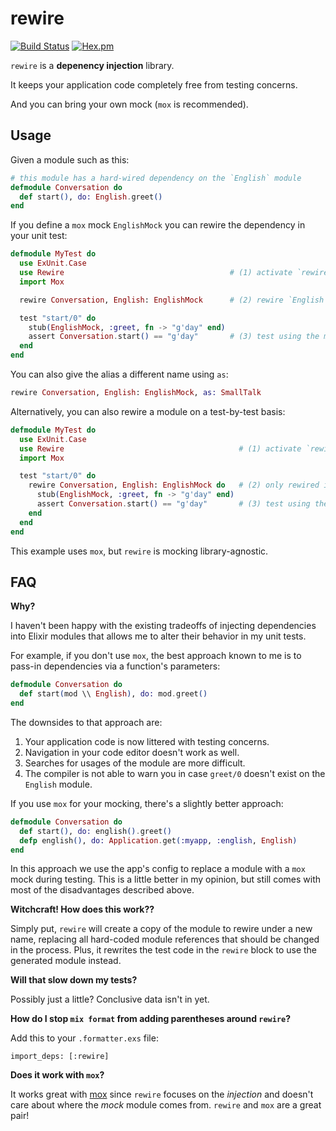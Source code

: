 rewire
===

[![Build Status](https://travis-ci.org/stephanos/rewire.svg?branch=master)](https://travis-ci.org/stephanos/rewire)
[![Hex.pm](https://img.shields.io/hexpm/v/rewire.svg)](https://hex.pm/packages/rewire)

`rewire` is a **depenency injection** library.

It keeps your application code completely free from testing concerns.

And you can bring your own mock (`mox` is recommended).

## Usage

Given a module such as this:

```elixir
# this module has a hard-wired dependency on the `English` module
defmodule Conversation do
  def start(), do: English.greet()
end
```

If you define a `mox` mock `EnglishMock` you can rewire the dependency in your unit test:

```elixir
defmodule MyTest do
  use ExUnit.Case
  use Rewire                                     # (1) activate `rewire`
  import Mox

  rewire Conversation, English: EnglishMock      # (2) rewire `English` to `EnglishMock`

  test "start/0" do
    stub(EnglishMock, :greet, fn -> "g'day" end)
    assert Conversation.start() == "g'day"       # (3) test using the mock
  end
end
```

You can also give the alias a different name using `as`:

```elixir
rewire Conversation, English: EnglishMock, as: SmallTalk
```

Alternatively, you can also rewire a module on a test-by-test basis:

```elixir
defmodule MyTest do
  use ExUnit.Case
  use Rewire                                       # (1) activate `rewire`
  import Mox

  test "start/0" do
    rewire Conversation, English: EnglishMock do   # (2) only rewired inside the block
      stub(EnglishMock, :greet, fn -> "g'day" end)
      assert Conversation.start() == "g'day"       # (3) test using the mock
    end
  end
end
```

This example uses `mox`, but `rewire` is mocking library-agnostic.

## FAQ

**Why?**

I haven't been happy with the existing tradeoffs of injecting dependencies into Elixir modules that allows me to alter their behavior in my unit tests.

For example, if you don't use `mox`, the best approach known to me is to pass-in dependencies via a function's parameters:

```elixir
defmodule Conversation do
  def start(mod \\ English), do: mod.greet()
end
```

The downsides to that approach are:

  1) Your application code is now littered with testing concerns.
  2) Navigation in your code editor doesn't work as well.
  3) Searches for usages of the module are more difficult.
  4) The compiler is not able to warn you in case `greet/0` doesn't exist on the `English` module.

If you use `mox` for your mocking, there's a slightly better approach:

```elixir
defmodule Conversation do
  def start(), do: english().greet()
  defp english(), do: Application.get(:myapp, :english, English)
end
```

In this approach we use the app's config to replace a module with a `mox` mock during testing. This is a little better in my opinion, but still comes with most of the disadvantages described above.

**Witchcraft! How does this work??**

Simply put, `rewire` will create a copy of the module to rewire under a new name, replacing all hard-coded module references that should be changed in the process. Plus, it rewrites the test code in the `rewire` block to use the generated module instead.

**Will that slow down my tests?**

Possibly just a little? Conclusive data isn't in yet.

**How do I stop `mix format` from adding parentheses around `rewire`?**

Add this to your `.formatter.exs` file:

```
import_deps: [:rewire]
```

**Does it work with `mox`?**

It works great with [mox](https://github.com/dashbitco/mox) since `rewire` focuses on the _injection_ and doesn't care about where the _mock_ module comes from. `rewire` and `mox` are a great pair!
